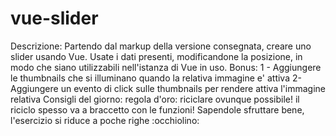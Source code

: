 # vue-slider

Descrizione:
Partendo dal markup della versione consegnata, creare uno slider usando Vue.
Usate i dati presenti, modificandone la posizione, in modo che siano utilizzabili nell'istanza di Vue in uso.
Bonus:
1 - Aggiungere le thumbnails che si illuminano quando la relativa immagine e' attiva
2-  Aggiungere un evento di click sulle thumbnails per rendere attiva l'immagine relativa
Consigli del giorno:
regola d'oro: riciclare ovunque possibile!
il riciclo spesso va a braccetto con le funzioni! Sapendole sfruttare bene, l'esercizio si riduce a poche righe :occhiolino: